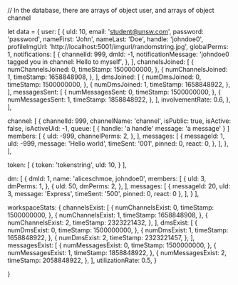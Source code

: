 // In the database, there are arrays of object user, and arrays of object channel

let data = {
  user: [
    {
      uId: 10,
      email: 'student@unsw.com',
      password: 'password',
      nameFirst: 'John',
      nameLast: 'Doe',
      handle: 'johndoe0',
      profileImgUrl: 'http://localhost:5001/imgurl/randomstring.jpg',
      globalPerms: 1,
      notifications: [
        {
          channelId: 999,
          dmId: -1,
          notificationMessage: 'johndoe0 tagged you in channel: Hello to myself',
        },
      ],
      channelsJoined: [
        {
          numChannelsJoined: 0,
          timeStamp: 1500000000,
        },
        {
          numChannelsJoined: 1,
          timeStamp: 1658848908,
        },
      ],
      dmsJoined: [
        {
          numDmsJoined: 0,
          timeStamp: 1500000000,
        },
        {
          numDmsJoined: 1,
          timeStamp: 1658848922,
        },
      ],
      messagesSent: [
        {
          numMessagesSent: 0,
          timeStamp: 1500000000,
        },
        {
          numMessagesSent: 1,
          timeStamp: 1858848922,
        },
      ], 
      involvementRate: 0.6,
    },
  ],

  channel: [
    {
      channelId: 999,
      channelName: 'channel',
      isPublic: true,
      isActive: false,
      isActiveUid: -1,
      queue: [
        {
          handle: 'a handle'
          message: 'a message'
        }
      ]
      members: [
        {
          uId: -999,
          channelPerms: 2,
        },
      ],
      messages: [
        {
          messageId: 1,
          uId: -999,
          message: 'Hello world',
          timeSent: '001',
          pinned: 0,
          react: 0,
        },
      ],
    },
  ],

  token: [
    {
      token: 'tokenstring',
      uId: 10,
    }
  ],

  dm: [
    {
      dmId: 1,
      name: 'aliceschmoe, johndoe0',
      members: [
        {
          uId: 3,
          dmPerms: 1,
        },
        {
          uId: 50,
          dmPerms: 2,
        },
      ],
      messages: [
        {
          messageId: 20,
          uId: 3,
          message: 'Express',
          timeSent: '500',
          pinned: 0,
          react: 0
        },
      ],
    }
  ],

  workspaceStats: {
    channelsExist: [
      {
        numChannelsExist: 0,
        timeStamp: 1500000000,
      },
      {
        numChannelsExist: 1,
        timeStamp: 1658848908,
      },
      {
        numChannelsExist: 2,
        timeStamp: 2323221432,
      },
    ], 
    dmsExist: [
      {
        numDmsExist: 0,
        timeStamp: 1500000000,
      },
      {
        numDmsExist: 1,
        timeStamp: 1658848922,
      },
      {
        numDmsExist: 2,
        timeStamp: 2323221457,
      },
    ], 
    messagesExist: [
      {
        numMessagesExist: 0,
        timeStamp: 1500000000,
      },
      {
        numMessagesExist: 1,
        timeStamp: 1858848922,
      },
      {
        numMessagesExist: 2,
        timeStamp: 2058848922,
      },
    ], 
    utilizationRate: 0.5,
  }

}